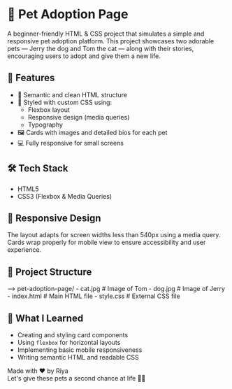 # 🐾 Pet Adoption Page

A beginner-friendly HTML & CSS project that simulates a simple and responsive pet adoption platform. This project showcases two adorable pets — Jerry the dog and Tom the cat — along with their stories, encouraging users to adopt and give them a new life.

## 🌟 Features

- 📄 Semantic and clean HTML structure
- 🎨 Styled with custom CSS using:
  - Flexbox layout
  - Responsive design (media queries)
  - Typography
- 🖼️ Cards with images and detailed bios for each pet
- 💻 Fully responsive for small screens

## 🛠️ Tech Stack

- HTML5
- CSS3 (Flexbox & Media Queries)

## 📱 Responsive Design

The layout adapts for screen widths less than 540px using a media query. Cards wrap properly for mobile view to ensure accessibility and user experience.

## 📂 Project Structure

--> pet-adoption-page/
       - cat.jpg # Image of Tom
       - dog.jpg # Image of Jerry
       - index.html # Main HTML file
       - style.css # External CSS file

## 🧠 What I Learned

- Creating and styling card components
- Using `flexbox` for horizontal layouts
- Implementing basic mobile responsiveness
- Writing semantic HTML and readable CSS

Made with ❤️ by Riya  
Let's give these pets a second chance at life 🐶🐱
